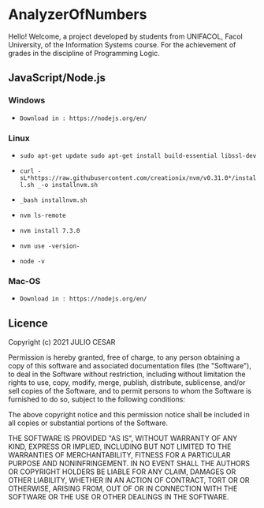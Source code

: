 # AnalyzerOfNumbers

Hello! Welcome, a project developed by students from UNIFACOL, Facol University, of the Information Systems course. For the achievement of grades in the discipline of Programming Logic.

## JavaScript/Node.js

### Windows 

- ``Download in : https://nodejs.org/en/``

### Linux

- ``sudo apt-get update sudo apt-get install build-essential libssl-dev``

- ``curl -sL*https://raw.githubusercontent.com/creationix/nvm/v0.31.0*/install.sh _-o installnvm.sh``

- ``_bash installnvm.sh``

- ``nvm ls-remote``

- ``nvm install 7.3.0``

- ``nvm use -version-``

- ``node -v``

### Mac-OS

- ``Download in : https://nodejs.org/en/``

## Licence

Copyright (c) 2021 JULIO CESAR

Permission is hereby granted, free of charge, to any person obtaining a copy of this software and associated documentation files (the "Software"), to deal in the Software without restriction, including without limitation the rights to use, copy, modify, merge, publish, distribute, sublicense, and/or sell copies of the Software, and to permit persons to whom the Software is furnished to do so, subject to the following conditions:

The above copyright notice and this permission notice shall be included in all copies or substantial portions of the Software.

THE SOFTWARE IS PROVIDED "AS IS", WITHOUT WARRANTY OF ANY KIND, EXPRESS OR IMPLIED, INCLUDING BUT NOT LIMITED TO THE WARRANTIES OF MERCHANTABILITY, FITNESS FOR A PARTICULAR PURPOSE AND NONINFRINGEMENT. IN NO EVENT SHALL THE AUTHORS OR COPYRIGHT HOLDERS BE LIABLE FOR ANY CLAIM, DAMAGES OR OTHER LIABILITY, WHETHER IN AN ACTION OF CONTRACT, TORT OR OR OTHERWISE, ARISING FROM, OUT OF OR IN CONNECTION WITH THE SOFTWARE OR THE USE OR OTHER DEALINGS IN THE SOFTWARE.
